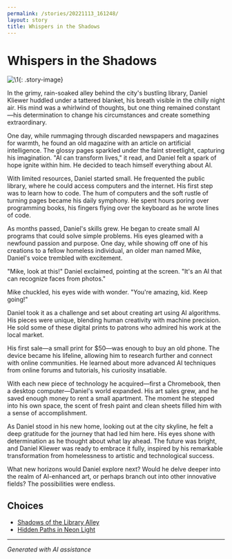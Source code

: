 ```yaml
---
permalink: /stories/20221113_161248/
layout: story
title: Whispers in the Shadows
---
```


# Whispers in the Shadows

![\1](/input_images/20221113_161248){: .story-image}

In the grimy, rain-soaked alley behind the city's bustling library, Daniel Kliewer huddled under a tattered blanket, his breath visible in the chilly night air. His mind was a whirlwind of thoughts, but one thing remained constant—his determination to change his circumstances and create something extraordinary.

One day, while rummaging through discarded newspapers and magazines for warmth, he found an old magazine with an article on artificial intelligence. The glossy pages sparkled under the faint streetlight, capturing his imagination. "AI can transform lives," it read, and Daniel felt a spark of hope ignite within him. He decided to teach himself everything about AI.

With limited resources, Daniel started small. He frequented the public library, where he could access computers and the internet. His first step was to learn how to code. The hum of computers and the soft rustle of turning pages became his daily symphony. He spent hours poring over programming books, his fingers flying over the keyboard as he wrote lines of code.

As months passed, Daniel's skills grew. He began to create small AI programs that could solve simple problems. His eyes gleamed with a newfound passion and purpose. One day, while showing off one of his creations to a fellow homeless individual, an older man named Mike, Daniel's voice trembled with excitement.

"Mike, look at this!" Daniel exclaimed, pointing at the screen. "It's an AI that can recognize faces from photos."

Mike chuckled, his eyes wide with wonder. "You're amazing, kid. Keep going!"

Daniel took it as a challenge and set about creating art using AI algorithms. His pieces were unique, blending human creativity with machine precision. He sold some of these digital prints to patrons who admired his work at the local market.

His first sale—a small print for $50—was enough to buy an old phone. The device became his lifeline, allowing him to research further and connect with online communities. He learned about more advanced AI techniques from online forums and tutorials, his curiosity insatiable.

With each new piece of technology he acquired—first a Chromebook, then a desktop computer—Daniel's world expanded. His art sales grew, and he saved enough money to rent a small apartment. The moment he stepped into his own space, the scent of fresh paint and clean sheets filled him with a sense of accomplishment.

As Daniel stood in his new home, looking out at the city skyline, he felt a deep gratitude for the journey that had led him here. His eyes shone with determination as he thought about what lay ahead. The future was bright, and Daniel Kliewer was ready to embrace it fully, inspired by his remarkable transformation from homelessness to artistic and technological success.

What new horizons would Daniel explore next? Would he delve deeper into the realm of AI-enhanced art, or perhaps branch out into other innovative fields? The possibilities were endless.


## Choices

* [Shadows of the Library Alley](/stories/77082571-3717-4590-9131-5212AB1ACCAA)
* [Hidden Paths in Neon Light](/stories/20221014_124553)


---
*Generated with AI assistance*
